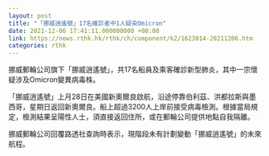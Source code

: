 ```yaml
---
layout: post
title: "「挪威逍遙號」17名確診者中1人疑染Omicron"
date: 2021-12-06 17:41:11.000000000 +08:00
link: https://news.rthk.hk/rthk/ch/component/k2/1623014-20211206.htm
categories: rthk
---
```


挪威郵輪公司旗下「挪威逍遙號」，共17名船員及乘客確診新型肺炎，其中一宗懷疑涉及Omicron變異病毒株。

「挪威逍遙號」上月28日在美國新奧爾良啟航，沿途停靠伯利茲、洪都拉斯與墨西哥，星期日返回新奧爾良。船上超過3200人上岸前接受病毒檢測。根據當局規定，檢測結果呈陽性人士，須直接返回住所，或在郵輪公司提供地點自我隔離。

挪威郵輪公司回覆路透社查詢時表示，現階段未有計劃變動「挪威逍遙號」的未來航程。
